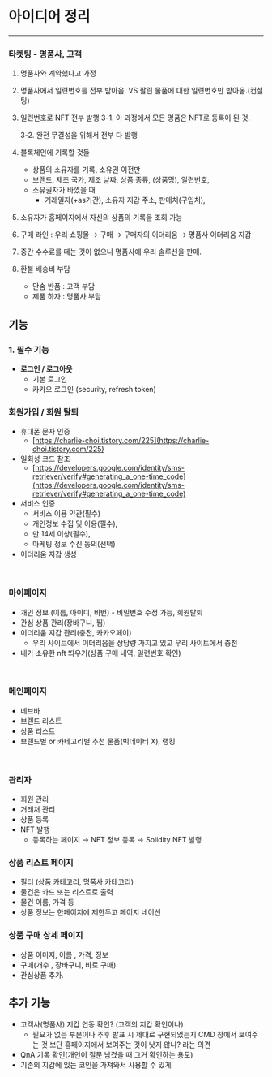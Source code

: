 # 아이디어 정리

---

### 타켓팅 - 명품사, 고객

1. 명품사와 계약했다고 가정
2. 명품사에서 일련번호를 전부 받아옴. VS 팔린 물품에 대한 일련번호만 받아옴.(컨설팅)
3. 일련번호로 NFT 전부 발행
   3-1. 이 과정에서 모든 명품은 NFT로 등록이 된 것.
   
    3-2. 완전 무결성을 위해서 전부 다 발행
   
4. 블록체인에 기록할 것들
    - 상품의 소유자를 기록, 소유권 이전만
    - 브랜드, 제조 국가, 제조 날짜, 상품 종류, (상품명), 일련번호,
    - 소유권자가 바꼈을 때
        - 거래일자(+as기간), 소유자 지갑 주소, 판매처(구입처),

1. 소유자가 홈페이지에서 자신의 상품의 기록을 조회 가능
2. 구매 라인 : 우리 쇼핑몰 → 구매 → 구매자의 이더리움 → 명품사 이더리움 지갑
3. 중간 수수료를 떼는 것이 없으니 명품사에 우리 솔루션을 판매.
4. 환불 배송비 부담
    - 단숨 반품 : 고객 부담
    - 제품 하자 : 명품사 부담



## 기능

### 1. 필수 기능

- **로그인 / 로그아웃**
    - 기본 로그인
    - 카카오 로그인 (security, refresh token)
    

### **회원가입 / 회원 탈퇴**

- 휴대폰 문자 인증
    - [https://charlie-choi.tistory.com/225](https://charlie-choi.tistory.com/225)
- 일회성 코드 참조
    - [https://developers.google.com/identity/sms-retriever/verify#generating_a_one-time_code](https://developers.google.com/identity/sms-retriever/verify#generating_a_one-time_code)
- 서비스 인증
    - 서비스 이용 약관(필수)
    - 개인정보 수집 및 이용(필수),
    - 만 14세 이상(필수),
    - 마케팅 정보 수신 동의(선택)
- 이더리움 지갑 생성

<br>

### 마이페이지

- 개인 정보 (이름, 아이디, 비번) - 비밀번호 수정 가능, 회원탈퇴
- 관심 상품 관리(장바구니, 찜)
- 이더리움 지갑 관리(충전, 카카오페이)
    - 우리 사이트에서 이더리움을 상당량 가지고 있고 우리 사이트에서 충천
- 내가 소유한 nft 띄우기(상품 구매 내역, 일련번호 확인)

<br>

### 메인페이지

- 네브바
- 브랜드 리스트
- 상품 리스트
- 브랜드별 or 카테고리별 추천 물품(빅데이터 X), 랭킹

<br>

### 관리자

- 회원 관리
- 거래처 관리
- 상품 등록
- NFT 발행
    - 등록하는 페이지 → NFT 정보 등록 → Solidity NFT 발행



### 상품 리스트 페이지

- 필터 (상품 카테고리, 명품사 카테고리)
- 물건은 카드 또는 리스트로 출력
- 물건 이름, 가격 등
- 상품 정보는 한페이지에 제한두고 페이지 네이션



### 상품 구매 상세 페이지

- 상품 이미지, 이름 , 가격, 정보
- 구매(개수 , 장바구니, 바로 구매)
- 관심상품 추가.



## 추가 기능

- 고객사(명품사) 지갑 연동 확인? (고객의 지갑 확인이나)
  - 필요가 없는 부분이나 추후 발표 시 제대로 구현되었는지 CMD 창에서 보여주는 것 보단 홈페이지에서 보여주는 것이 낫지 않나? 라는 의견
- QnA 기록 확인(개인이 질문 남겼을 때 그거 확인하는 용도)
- 기존의 지갑에 있는 코인을 가져와서 사용할 수 있게

